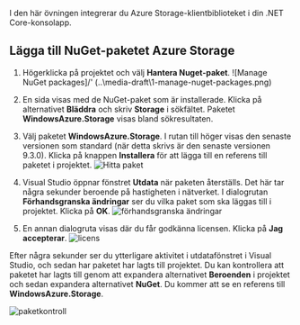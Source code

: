I den här övningen integrerar du Azure Storage-klientbiblioteket i din .NET Core-konsolapp.

## <a name="add-the-azure-storage-nuget-package"></a>Lägga till NuGet-paketet Azure Storage

1. Högerklicka på projektet och välj **Hantera Nuget-paket**.
  ![Manage NuGet packages]/' (..\media-draft\1-manage-nuget-packages.png)

1. En sida visas med de NuGet-paket som är installerade. Klicka på alternativet **Bläddra** och skriv **Storage** i sökfältet. Paketet **WindowsAzure.Storage** visas bland sökresultaten.

1. Välj paketet **WindowsAzure.Storage**. I rutan till höger visas den senaste versionen som standard (när detta skrivs är den senaste versionen 9.3.0). Klicka på knappen **Installera** för att lägga till en referens till paketet i projektet.
  ![Hitta paket](..\media-draft\3-find-package.png)

1. Visual Studio öppnar fönstret **Utdata** när paketen återställs. Det här tar några sekunder beroende på hastigheten i nätverket. I dialogrutan **Förhandsgranska ändringar** ser du vilka paket som ska läggas till i projektet. Klicka på **OK**.
  ![förhandsgranska ändringar](..\media-draft\4-preview-changes.png)

1. En annan dialogruta visas där du får godkänna licensen. Klicka på **Jag accepterar**.
  ![licens](..\media-draft\5-licence.png)

Efter några sekunder ser du ytterligare aktivitet i utdatafönstret i Visual Studio, och sedan har paketet har lagts till projektet.
Du kan kontrollera att paketet har lagts till genom att expandera alternativet **Beroenden** i projektet och sedan expandera alternativet **NuGet**. Du kommer att se en referens till **WindowsAzure.Storage**.

![paketkontroll](..\media-draft\6-package-check.png)

